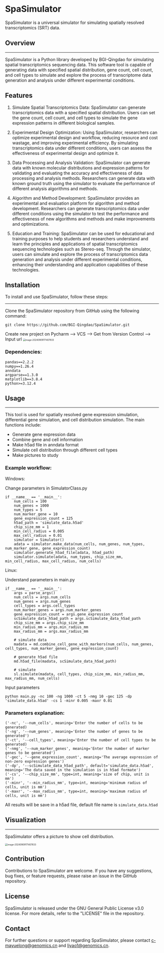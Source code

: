 # SpaSimulator

SpaSimulator is a universal simulator for simulating spatially resolved transcriptomics (SRT) data.

## Overview

------

SpaSimulator is a Python library developed by BGI-Qingdao for simulating spatial transcriptomics sequencing data. This software tool is capable of generating data with specified spatial distribution, gene count, cell count, and cell types to simulate and explore the process of transcriptome data generation and analysis under different experimental conditions.

## Features

1. Simulate Spatial Transcriptomics Data: SpaSimulator can generate transcriptomics data with a specified spatial distribution. Users can set the gene count, cell count, and cell types to simulate the gene expression patterns in different biological samples.

2. Experimental Design Optimization: Using SpaSimulator, researchers can optimize experimental design and workflow, reducing resource and cost wastage, and improving experimental efficiency. By simulating transcriptomics data under different conditions, users can assess the effectiveness of experimental design and optimize it.

3. Data Processing and Analysis Validation: SpaSimulator can generate data with known molecular distributions and expression patterns for validating and evaluating the accuracy and effectiveness of data processing and analysis methods. Researchers can generate data with known ground truth using the simulator to evaluate the performance of different analysis algorithms and methods.

4. Algorithm and Method Development: SpaSimulator provides an experimental and evaluation platform for algorithm and method development. Researchers can generate transcriptomics data under different conditions using the simulator to test the performance and effectiveness of new algorithms and methods and make improvements and optimizations.

5. Education and Training: SpaSimulator can be used for educational and training purposes to help students and researchers understand and learn the principles and applications of spatial transcriptomics sequencing technologies such as Stereo-seq. Through the simulator, users can simulate and explore the process of transcriptomics data generation and analysis under different experimental conditions, enhancing their understanding and application capabilities of these technologies.

## Installation

To install and use SpaSimulator, follow these steps:

------

Clone the SpaSimulator repository from GitHub using the following command:

```
git clone https://github.com/BGI-Qingdao/SpaSimulator.git
```

Create new project on Pycharm --> VCS --> Get from Version Control --> Input url
<img src="./resource/github.png" alt="image-20240909171407833" style="zoom:50%;" />

### Dependencies:

```
pandas==2.2.2
numpy==1.26.4
anndata
argparse==1.3.0
matplotlib==3.8.4
python>=3.12.4
```

## Usage

------

This tool is used for spatially resolved gene expression simulation, differential gene simulation, and cell distribution simulation. The main functions include:

- Generate gene expression data
- Combine gene and cell information
- Make h5ad file in anndata format
- Simulate cell distribution through different cell types
- Make pictures to study

### Example workflow:

Windows:

Change parameters in SimulatorClass.py

```
if __name__ == '__main__':
    num_cells = 100
    num_genes = 1000
    num_types = 5
    num_marker_gene = 10
    gene_expression_count = 125
    h5ad_path = 'simulate_data.h5ad'
    chip_size_mm = 1
    min_cell_radius = 0.005
    max_cell_radius = 0.01
    simulator = Simulator()
    adata = simulator.make_data(num_cells, num_genes, num_types, num_marker_gene, gene_expression_count)
    simulator.generate_h5ad_file(adata, h5ad_path)
    simulator.simulate(adata, num_types, chip_size_mm, min_cell_radius, max_cell_radius, num_cells)
```

Linux:

Understand parameters in main.py

```
if __name__ == '__main__':
    args = parse_args()
    num_cells = args.num_cells
    num_genes = args.num_genes
    cell_types = args.cell_types
    num_marker_genes = args.num_marker_genes
    gene_expression_count = args.gene_expression_count
    scSimulate_data_h5ad_path = args.scSimulate_data_h5ad_path
    chip_size_mm = args.chip_size_mm
    min_radius_mm = args.min_radius_mm
    max_radius_mm = args.max_radius_mm

    # simulate data
    madata = md.combine_cell_gene_with_markers(num_cells, num_genes, cell_types, num_marker_genes, gene_expression_count)

    # generate h5ad file
    md.h5ad_file(madata, scSimulate_data_h5ad_path)

    # simulate
    sl.simulate(madata, cell_types, chip_size_mm, min_radius_mm, max_radius_mm, num_cells)
```

Input parameters

```
python main.py -nc 100 -ng 1000 -ct 5 -nmg 10 -gec 125 -dp 'simulate_data.h5ad' -cs 1 -minr 0.005 -maxr 0.01
```

### Parameters explanation:

```
('-nc', '--num_cells', meaning='Enter the number of cells to be generated)
('-ng', '--num_genes', meaning='Enter the number of genes to be generated')
('-ct', '--cell_types', meaning='Enter the number of cell types to be generated)
('-nmg', '--num_marker_genes', meaning='Enter the number of marker genes to be generated')
('-gec', '--gene_expression_count', meaning='The average expression of non-zero expression genes')
('-dp', '--scSimulate_data_h5ad_path', default='simulate_data.h5ad', meaning='The data saved in the simulation is in h5ad formate')
('-cs', '--chip_size_mm', type=int, meaning='size of chip, unit is mm')
('-minr', '--min_radius_mm', type=int, meaning='minimum radius of cells, unit is mm')
('-maxr', '--max_radius_mm', type=int, meaning='maximum radius of cells, unit is mm')
```

All results will be save in a h5ad file, default file name is `simulate_data.h5ad`

## Visualization

------

SpaSimulator offers a picture to show cell distribution.

<img src="./resource/result.png" alt="image-20240909171407833" style="zoom:50%;" />

## Contribution
Contributions to SpaSimulator are welcome. If you have any suggestions, bug fixes, or feature requests, please raise an issue in the GitHub repository.

## License
SpaSimulator is released under the GNU General Public License v3.0 license. For more details, refer to the "LICENSE" file in the repository.

## Contact
For further questions or support regarding SpaSimulator, please contact c-mayuelong@genomics.cn and liyao1@genomics.cn.

